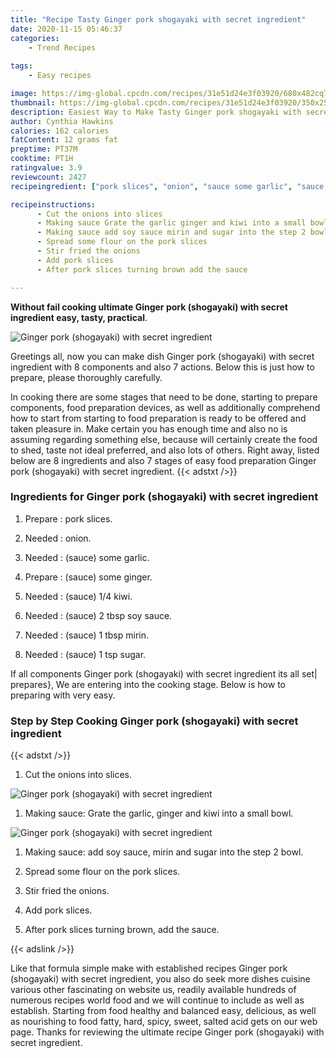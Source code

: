 ```yaml
---
title: "Recipe Tasty Ginger pork shogayaki with secret ingredient"
date: 2020-11-15 05:46:37
categories:
    - Trend Recipes
    
tags:
    - Easy recipes

image: https://img-global.cpcdn.com/recipes/31e51d24e3f03920/680x482cq70/ginger-pork-shogayaki-with-secret-ingredient-recipe-main-photo.jpg
thumbnail: https://img-global.cpcdn.com/recipes/31e51d24e3f03920/350x250cq70/ginger-pork-shogayaki-with-secret-ingredient-recipe-main-photo.jpg
description: Easiest Way to Make Tasty Ginger pork shogayaki with secret ingredient with 8 ingredients and 7 stages of easy cooking.
author: Cynthia Hawkins
calories: 162 calories
fatContent: 12 grams fat
preptime: PT37M
cooktime: PT1H
ratingvalue: 3.9
reviewcount: 2427
recipeingredient: ["pork slices", "onion", "sauce some garlic", "sauce some ginger", "sauce 14 kiwi", "sauce 2 tbsp soy sauce", "sauce 1 tbsp mirin", "sauce 1 tsp sugar"]

recipeinstructions: 
      - Cut the onions into slices 
      - Making sauce Grate the garlic ginger and kiwi into a small bowl 
      - Making sauce add soy sauce mirin and sugar into the step 2 bowl 
      - Spread some flour on the pork slices 
      - Stir fried the onions 
      - Add pork slices 
      - After pork slices turning brown add the sauce

---
```




**Without fail cooking ultimate Ginger pork (shogayaki) with secret ingredient easy, tasty, practical**. 


![Ginger pork (shogayaki) with secret ingredient](https://img-global.cpcdn.com/recipes/31e51d24e3f03920/680x482cq70/ginger-pork-shogayaki-with-secret-ingredient-recipe-main-photo.jpg "Ginger pork (shogayaki) with secret ingredient")




Greetings all, now you can make dish Ginger pork (shogayaki) with secret ingredient with 8 components and also 7 actions. Below this is just how to prepare, please thoroughly carefully.

In cooking there are some stages that need to be done, starting to prepare components, food preparation devices, as well as additionally comprehend how to start from starting to food preparation is ready to be offered and taken pleasure in. Make certain you has enough time and also no is assuming regarding something else, because will certainly create the food to shed, taste not ideal preferred, and also lots of others. Right away, listed below are 8 ingredients and also 7 stages of easy food preparation Ginger pork (shogayaki) with secret ingredient.
{{< adstxt />}}

### Ingredients for Ginger pork (shogayaki) with secret ingredient


1. Prepare  : pork slices.

1. Needed  : onion.

1. Needed  : (sauce) some garlic.

1. Prepare  : (sauce) some ginger.

1. Needed  : (sauce) 1/4 kiwi.

1. Needed  : (sauce) 2 tbsp soy sauce.

1. Needed  : (sauce) 1 tbsp mirin.

1. Needed  : (sauce) 1 tsp sugar.



If all components Ginger pork (shogayaki) with secret ingredient its all set| prepares}, We are entering into the cooking stage. Below is how to preparing with very easy.

### Step by Step Cooking Ginger pork (shogayaki) with secret ingredient

{{< adstxt />}}


1. Cut the onions into slices.



![Ginger pork (shogayaki) with secret ingredient](https://img-global.cpcdn.com/steps/9881fba518ccca6c/160x128cq70/ginger-pork-shogayaki-with-secret-ingredient-recipe-step-1-photo.jpg" "Ginger pork (shogayaki) with secret ingredient")



1. Making sauce: Grate the garlic, ginger and kiwi into a small bowl.



![Ginger pork (shogayaki) with secret ingredient](https://img-global.cpcdn.com/steps/35d39b3eba9f159d/160x128cq70/ginger-pork-shogayaki-with-secret-ingredient-recipe-step-2-photo.jpg" "Ginger pork (shogayaki) with secret ingredient")



1. Making sauce: add soy sauce, mirin and sugar into the step 2 bowl.



1. Spread some flour on the pork slices.



1. Stir fried the onions.



1. Add pork slices.



1. After pork slices turning brown, add the sauce.





{{< adslink />}}

Like that formula simple make with established recipes Ginger pork (shogayaki) with secret ingredient, you also do seek more dishes cuisine various other fascinating on website us, readily available hundreds of numerous recipes world food and we will continue to include as well as establish. Starting from food healthy and balanced easy, delicious, as well as nourishing to food fatty, hard, spicy, sweet, salted acid gets on our web page. Thanks for reviewing the ultimate recipe Ginger pork (shogayaki) with secret ingredient.
